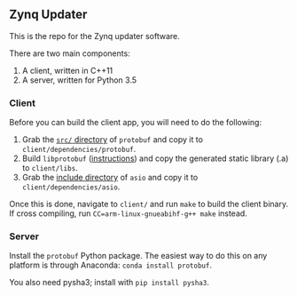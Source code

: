 ## Zynq Updater

This is the repo for the Zynq updater software.

There are two main components:

1. A client, written in C++11
2. A server, written for Python 3.5

### Client

Before you can build the client app, you will need to do the following:

1. Grab the [`src/` directory](https://github.com/google/protobuf/tree/master/src) of `protobuf` and copy it to `client/dependencies/protobuf`.
2. Build `libprotobuf` ([instructions](https://github.com/google/protobuf/tree/master/src)) and copy the generated static library (.a) to `client/libs`.
3. Grab the [include directory](https://github.com/chriskohlhoff/asio/tree/master/asio/include) of `asio` and copy it to `client/dependencies/asio`.

Once this is done, navigate to `client/` and run `make` to build the client binary. If cross compiling, run `CC=arm-linux-gnueabihf-g++ make` instead.

### Server

Install the `protobuf` Python package. The easiest way to do this on any platform is through Anaconda: `conda install protobuf`.

You also need pysha3; install with `pip install pysha3`.
